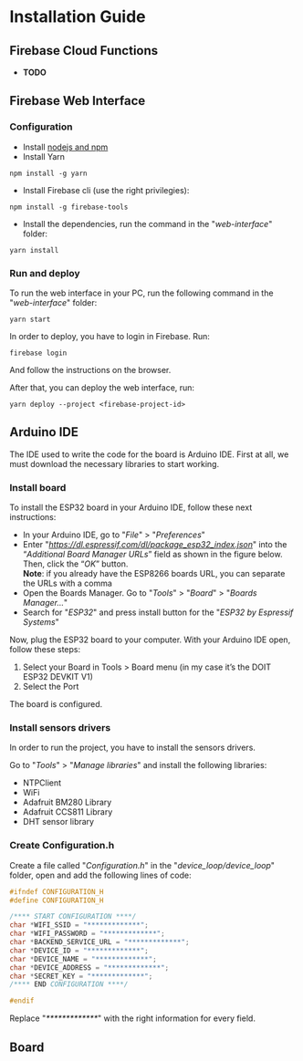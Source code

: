 # Installation Guide

## Firebase Cloud Functions

- __TODO__

## Firebase Web Interface

### Configuration
- Install [nodejs and npm](https://nodejs.org/en/) 
- Install Yarn
```
npm install -g yarn
```
- Install Firebase cli (use the right privilegies):
```
npm install -g firebase-tools
```
- Install the dependencies, run the command in the "_web-interface_" folder:
```
yarn install
```

### Run and deploy
To run the web interface in your PC, run the following command in the "_web-interface_" folder:
```
yarn start
```

In order to deploy, you have to login in Firebase. Run:
```
firebase login
```
And follow the instructions on the browser.

After that, you can deploy the web interface, run:
```
yarn deploy --project <firebase-project-id>
```

## Arduino IDE

The IDE used to write the code for the board is Arduino IDE.
First at all, we must download the necessary libraries to start working.

### Install board

To install the ESP32 board in your Arduino IDE, follow these next instructions:

- In your Arduino IDE, go to "_File_" > "_Preferences_"
- Enter "_https://dl.espressif.com/dl/package_esp32_index.json_" into the “_Additional Board Manager URLs_” field as shown in the figure below. Then, click the “_OK_” button.  
**Note**: if you already have the ESP8266 boards URL, you can separate the URLs with a comma
- Open the Boards Manager. Go to "_Tools_" > "_Board_" > "_Boards Manager…_"
- Search for "_ESP32_" and press install button for the "_ESP32 by Espressif Systems_"

Now, plug the ESP32 board to your computer. With your Arduino IDE open, follow these steps:

1. Select your Board in Tools > Board menu (in my case it’s the DOIT ESP32 DEVKIT V1)
2. Select the Port

The board is configured.

### Install sensors drivers

In order to run the project, you have to install the sensors drivers.

Go to "_Tools_" > "_Manage libraries_" and install the following libraries:

- NTPClient
- WiFi
- Adafruit BM280 Library
- Adafruit CCS811 Library
- DHT sensor library

### Create Configuration.h

Create a file called "_Configuration.h_" in the "_device_loop/device_loop_" folder, open and add the following lines of code:

```c
#ifndef CONFIGURATION_H
#define CONFIGURATION_H

/**** START CONFIGURATION ****/
char *WIFI_SSID = "*************";
char *WIFI_PASSWORD = "*************";
char *BACKEND_SERVICE_URL = "*************";
char *DEVICE_ID = "*************";
char *DEVICE_NAME = "*************";
char *DEVICE_ADDRESS = "*************";
char *SECRET_KEY = "*************";
/**** END CONFIGURATION ****/

#endif
```

Replace "_*************_" with the right information for every field.

## Board